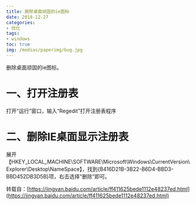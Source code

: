 ```yaml
---
title: 删除桌面顽固的ie图标
date: 2018-12-27
categories:
- 优化
tags:
- windows
toc: true
img: /medias/paperimg/bug.jpg
---
```

删除桌面顽固的ie图标。<!-- more -->
# 一、打开注册表
打开“运行”窗口，输入“Regedit”打开注册表程序
# 二、删除IE桌面显示注册表
展开【HKEY_LOCAL_MACHINE\SOFTWARE\Microsoft\Windows\CurrentVersion\Explorer\Desktop\NameSpace】，找到{B416D21B-3B22-B6D4-BBD3-BBD452DB3D5B}项，右击选择“删除”即可。

转载自：[https://jingyan.baidu.com/article/ff411625bede1112e48237ed.html](https://jingyan.baidu.com/article/ff411625bede1112e48237ed.html)

